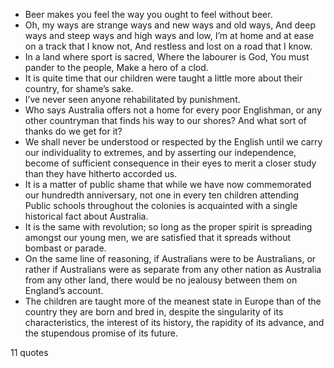  - Beer makes you feel the way you ought to feel without beer.
 - Oh, my ways are strange ways and new ways and old ways, And deep ways and steep ways and high ways and low, I’m at home and at ease on a track that I know not, And restless and lost on a road that I know.
 - In a land where sport is sacred, Where the labourer is God, You must pander to the people, Make a hero of a clod.
 - It is quite time that our children were taught a little more about their country, for shame’s sake.
 - I’ve never seen anyone rehabilitated by punishment.
 - Who says Australia offers not a home for every poor Englishman, or any other countryman that finds his way to our shores? And what sort of thanks do we get for it?
 - We shall never be understood or respected by the English until we carry our individuality to extremes, and by asserting our independence, become of sufficient consequence in their eyes to merit a closer study than they have hitherto accorded us.
 - It is a matter of public shame that while we have now commemorated our hundredth anniversary, not one in every ten children attending Public schools throughout the colonies is acquainted with a single historical fact about Australia.
 - It is the same with revolution; so long as the proper spirit is spreading amongst our young men, we are satisfied that it spreads without bombast or parade.
 - On the same line of reasoning, if Australians were to be Australians, or rather if Australians were as separate from any other nation as Australia from any other land, there would be no jealousy between them on England’s account.
 - The children are taught more of the meanest state in Europe than of the country they are born and bred in, despite the singularity of its characteristics, the interest of its history, the rapidity of its advance, and the stupendous promise of its future.

11 quotes